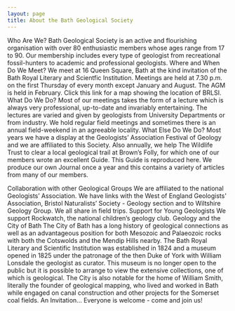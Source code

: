 ```yaml
---
layout: page
title: About the Bath Geological Society
---
```


Who Are We?
Bath Geological Society is an active and flourishing organisation with over 80 enthusiastic members whose ages range from 17 to 90. Our membership includes every type of geologist from recreational fossil-hunters to academic and professional geologists.
Where and When Do We Meet?
We meet at 16 Queen Square, Bath at the kind invitation of the Bath Royal Literary and Scientfic Institution. Meetings are held at 7.30 p.m. on the first Thursday of every month except January and August. The AGM is held in February.
Click this link for a map showing the location of BRLSI.
What Do We Do?
Most of our meetings takes the form of a lecture which is always very professional, up-to-date and invariably entertaining. The lectures are varied and given by geologists from University Departments or from industry. We hold regular field meetings and sometimes there is an annual field-weekend in an agreeable locality.
What Else Do We Do?
Most years we have a display at the Geologists’ Association Festival of Geology and we are affiliated to this Society. Also annually, we help The Wildlife Trust to clear a local geological trail at Brown’s Folly, for which one of our members wrote an excellent Guide. This Guide is reproduced here. We produce our own Journal once a year and this contains a variety of articles from many of our members.

Collaboration with other Geological Groups
We are affiliated to the national Geologists’ Association. We have links with the West of England Geologists' Association, Bristol Naturalists’ Society - Geology section and to Wiltshire Geology Group. We all share in field trips.
Support for Young Geologists
We support Rockwatch, the national children’s geology club.
Geology and the City of Bath
The City of Bath has a long history of geological connections as well as an advantageous position for both Mesozoic and Palaeozoic rocks with both the Cotswolds and the Mendip Hills nearby. The Bath Royal Literary and Scientific Institution was established in 1824 and a museum opened in 1825 under the patronage of the then Duke of York with William Lonsdale the geologist as curator. This museum is no longer open to the public but it is possible to arrange to view the extensive collections, one of which is geological. The City is also notable for the home of William Smith, literally the founder of geological mapping, who lived and worked in Bath while engaged on canal construction and other projects for the Somerset coal fields.
An Invitation...
Everyone is welcome - come and join us!